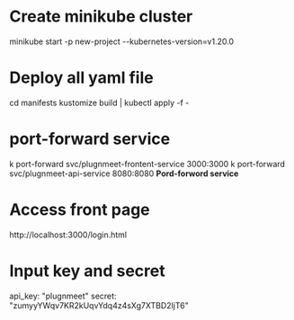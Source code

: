 # Create minikube cluster
minikube start -p new-project --kubernetes-version=v1.20.0

# Deploy all yaml file 
cd manifests
kustomize build | kubectl apply -f -     


# port-forward service
k port-forward svc/plugnmeet-frontent-service 3000:3000
k port-forward svc/plugnmeet-api-service 8080:8080
**Pord-forword service**

# Access front page
http://localhost:3000/login.html

# Input key and secret
api_key: "plugnmeet"
secret: "zumyyYWqv7KR2kUqvYdq4z4sXg7XTBD2ljT6"